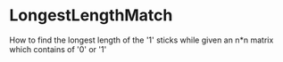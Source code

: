 # LongestLengthMatch
How to find the longest length of the '1' sticks while given an n*n matrix which contains of '0' or '1'
